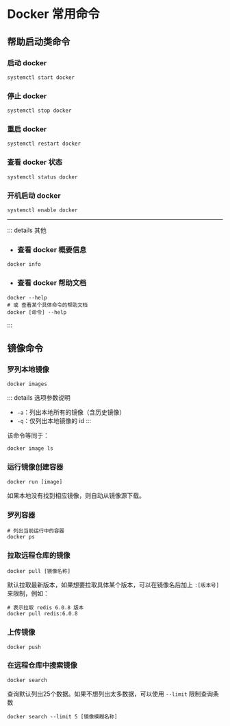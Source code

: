 # Docker 常用命令

## 帮助启动类命令

### 启动 docker

```shell
systemctl start docker
```

### 停止 docker

```shell
systemctl stop docker
```

### 重启 docker

```shell
systemctl restart docker
```

### 查看 docker 状态

```shell
systemctl status docker
```

### 开机启动 docker

```shell
systemctl enable docker
```

----

::: details 其他
- <h3>查看 docker 概要信息</h3>

```shell
docker info
```
 
- <h3>查看 docker 帮助文档</h3>

```shell
docker --help
# 或 查看某个具体命令的帮助文档
docker [命令] --help
```
:::

## 镜像命令

### 罗列本地镜像

```shell
docker images
```

::: details 选项参数说明
- `-a`：列出本地所有的镜像（含历史镜像）
- `-q`：仅列出本地镜像的 id
:::

该命令等同于：

```shell
docker image ls
```

### 运行镜像创建容器

```shell
docker run [image]
```

如果本地没有找到相应镜像，则自动从镜像源下载。

### 罗列容器

```shell
# 列出当前运行中的容器
docker ps
```

### 拉取远程仓库的镜像

```shell
docker pull [镜像名称]
```

默认拉取最新版本，如果想要拉取具体某个版本，可以在镜像名后加上 `:[版本号]` 来限制，例如：

```shell
# 表示拉取 redis 6.0.8 版本
docker pull redis:6.0.8
```

### 上传镜像

```shell
docker push
```

### 在远程仓库中搜索镜像

```shell
docker search
```

查询默认列出25个数据。如果不想列出太多数据，可以使用 `--limit` 限制查询条数

```shell
docker search --limit 5 [镜像模糊名称]
```

